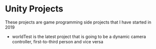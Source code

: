 # Unity Projects
These projects are game programming side projects that I have started in 2019

 - worldTest is the latest project that is going to be a dynamic camera controller, first-to-third person and vice versa
